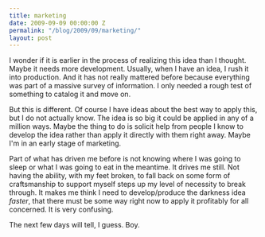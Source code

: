 ```yaml
---
title: marketing
date: 2009-09-09 00:00:00 Z
permalink: "/blog/2009/09/marketing/"
layout: post
---
```


I wonder if it is earlier in the process of realizing this idea than I thought. Maybe it needs more development. Usually, when I have an idea, I rush it into production. And it has not really mattered before because everything was part of a massive survey of information. I only needed a rough test of something to catalog it and move on.

But this is different. Of course I have ideas about the best way to apply this, but I do not actually know. The idea is so big it could be applied in any of a million ways. Maybe the thing to do is solicit help from people I know to develop the idea rather than apply it directly with them right away. Maybe I'm in an early stage of marketing.

Part of what has driven me before is not knowing where I was going to sleep or what I was going to eat in the meantime. It drives me still. Not having the ability, with my feet broken, to fall back on some form of craftsmanship to support myself steps up my level of necessity to break through. It makes me think I need to develop/produce the darkness idea _faster_, that there must be some way right now to apply it profitably for all concerned. It is very confusing.

The next few days will tell, I guess. Boy.